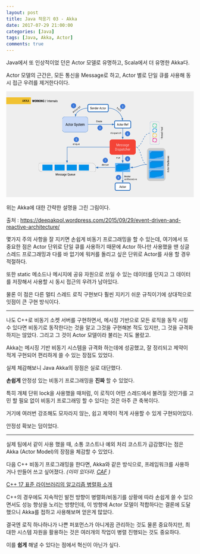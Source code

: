 ```yaml
---
layout: post
title: Java 적응기 03 - Akka
date: 2017-07-29 21:00:00
categories: [Java]
tags: [Java, Akka, Actor]
comments: true
---
```

Java에서 또 인상적이었 던은 Actor 모델로 유명하고, Scala에서 더 유명한 Akka다.

Actor 모델의 근간은, 모든 통신을 Message로 하고, Actor 별로 단일 큐를 사용해 동시 접근 우려를 제거한다이다.

![akka-internals](/img/2017/akka-internals.png)

위는 Akka에 대한 간략한 설명을 그린 그림이다.

출처 : <https://deepakpol.wordpress.com/2015/09/29/event-driven-and-reactive-architecture/>

몇가지 주의 사항을 잘 지키면 손쉽게 비동기 프로그래밍을 할 수 있는데, 여기에서 또 중요한 점은 Actor 단위로 단일 큐를 사용하기 때문에 Actor 하나만 사용했을 땐 싱글 스레드 프로그래밍과 다를 바 없기에 워커를 돌리고 싶은 단위로 Actor를 사용 할 경우 적절하다.

또한 static 메소드나 메시지에 공유 자원으로 쓰일 수 있는 데이터를 던지고 그 데이터를 저장해서 사용할 시 동시 접근의 우려가 남아있다.

물론 이 점은 다른 멀티 스레드 로직 구현보다 훨씬 지키기 쉬운 규칙이기에 상대적으로 잇점이 큰 구현 방식이다.

---

나도 C++로 비동기 소켓 서버를 구현하면서, 메시징 기반으로 모든 로직을 동작 시킬 수 있다면 비동기로 동작한다는 것을 알고 그것을 구현해본 적도 있지만, 그 것을 규격화 하지는 않았다. 그리고 그 것이 Actor 모델이라 불리는 지도 몰랐고.

Akka는 메시징 기반 비동기 시스템을 규격화 하는데에 성공했고, 잘 정리되고 제약이 적게 구현되어 편리하게 쓸 수 있는 장점도 있었다.

실제 체감해보니 Java Akka의 장점은 실로 대단했다.

**손쉽게** 안정성 있는 비동기 프로그래밍을 **진짜** 할 수 있었다.

특히 개체 단위 lock을 사용했을 때처럼, 이 로직이 어떤 스레드에서 불려질 것인가를 고민 할 필요 없이 비동기 프로그래밍 할 수 있다는 것은 아주 큰 축복이다.

거기에 여러번 강조해도 모자라지 않는, 쉽고 제약이 적게 사용할 수 있게 구현되어있다.

안정성 확보는 덤이었다.

---

실제 팀에서 같이 사용 했을 때, 소통 코스트나 예외 처리 코스트가 급감했다는 점은 Akka (Actor Model)의 장점을 체감할 수 있었다.

다음 C++ 비동기 프로그래밍을 한다면, Akka와 같은 방식으로, 프레임워크를 사용하거나 만들어 쓰고 싶어졌다. *(이미 있더라. [CAF](https://actor-framework.org/) )*

[C++ 17 표준 라이브러리의 알고리즘 병렬화 소개](http://occamsrazr.net/tt/325?utm_source=feedburner&utm_medium=feed&utm_campaign=Feed%3A+occamsrazr%2Fblog+(%EB%A5%98%EA%B4%91%EC%9D%98+%EB%B2%88%EC%97%AD+%EC%9D%B4%EC%95%BC%EA%B8%B0))

C++의 경우에도 지속적인 발전 방향이 병렬화/비동기를 상황에 따라 손쉽게 쓸 수 있으면서도 성능 향상을 노리는 방향인데, 이 방향에 Actor 모델이 적합하다는 결론에 도달했으니 Akka를 접하고 사용해보며 얻은게 많았다.

결국엔 로직 하나하나가 나쁜 퍼포먼스가 아니게끔 관리하는 것도 물론 중요하지만, 최대한 시스템 자원을 활용하는 것은 여러개의 작업이 병렬 진행되는 것도 중요하다.

이를 **쉽게** 해낼 수 있다는 점에서 혁신이 아닌가 싶다.